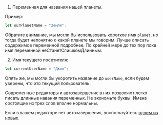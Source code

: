 1. Переменная для названия нашей планеты.

Пример:

```js
let ourPlanetName = "Земля";
```

Обратите внимание, мы могли бы использовать короткое имя `planet`, но тогда будет непонятно о какой планете мы говорим. Лучше описать содержимое переменной подробнее. По крайней мере до тех пор пока имя переменной неСтанетСлишкомДлинным.

2. Имя текущего посетителя:

```js
let currentUserName = "Джон";
```

Опять же, мы могли бы укоротить название до `userName`, если будем уверены, что это текущий пользователь.

Современные редакторы и автозавершение в них позволяют легко писать длинные навания переменных. Не экономьте буквы. Имена состоящие из трех слов вполне нормальны.

Если в вашем редакторе нет автозавершения, воспользуйтесь [одним из новых](/code-editors).
